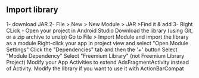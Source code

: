 
Import library
---------------------------------------
1- download JAR
2- File > New > New Module > JAR >Find it & add
3- Right CLick -
Open your project in Android Studio
Download the library (using Git, or a zip archive to unzip)
Go to File > Import Module and import the library as a module
Right-click your app in project view and select "Open Module Settings"
Click the "Dependencies" tab and then the '+' button
Select "Module Dependency"
Select "Freemium Library" (not Freemium Library Project)
Modify your App Activities to extend AdsFragmentActivity instead of Activity.
Modify the library if you want to use it with ActionBarCompat
